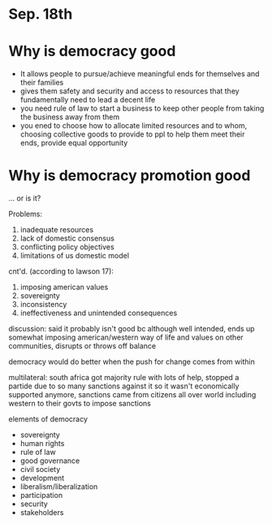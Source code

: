 # Sep. 18th 

# Why is democracy good
- It allows people to pursue/achieve meaningful ends for themselves and their families
- gives them safety and security and access to resources that they fundamentally need to lead a decent life
- you need rule of law to start a business to keep other people from taking the business away from them
- you ened to choose how to allocate limited resources and to whom, choosing collective goods to provide to ppl to help them meet their ends, provide equal opportunity

# Why is democracy promotion good
... or is it?



Problems:
1. inadequate resources
2. lack of domestic consensus
3. conflicting policy objectives
4. limitations of us domestic model

cnt'd. (according to lawson 17):
1. imposing american values
2. sovereignty
3. inconsistency
4. ineffectiveness and unintended consequences

discussion: said it probably isn't good bc although well intended, ends up somewhat imposing american/western way of life and values on other communities, disrupts or throws off balance

democracy would do better when the push for change comes from within

multilateral: south africa got majority rule with lots of help, stopped a partide due to so many sanctions against it so it wasn't economically supported anymore, sanctions came from citizens all over world including western to their govts to impose sanctions


elements of democracy
- sovereignty
- human rights
- rule of law
- good governance
- civil society
- development
- liberalism/liberalization
- participation
- security
- stakeholders
